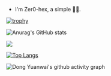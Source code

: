 - I'm Zer0-hex, a simple 🥬🐓.

[![trophy](https://github-profile-trophy.vercel.app/?username=zer0-hex&theme=monokai)](https://github.com/ryo-ma/github-profile-trophy)

![Anurag's GitHub stats](https://github-readme-stats.vercel.app/api?username=zer0-hex&show_icons=true&theme=aura)

<a href="https://github.com/anuraghazra/github-readme-stats">
  <img align="center" src="https://github-readme-stats.vercel.app/api/pin/?username=zer0-hex&repo=nnz&theme=buefy" />
</a>

[![Top Langs](https://github-readme-stats.vercel.app/api/top-langs/?username=zer0-hex&layout=compact)](https://github.com/anuraghazra/github-readme-stats)

![Dong Yuanwai's github activity graph](https://activity-graph.herokuapp.com/graph?username=zer0-hex&theme=dracula)

<!--
✨🔭🌱👯🤔💬📫😄⚡📫💬✉️🕹️💞️🦞🥬🐓👀🚪👋
-->


